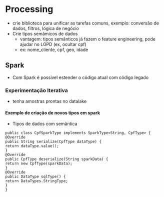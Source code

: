 # Processing
- crie biblioteca para unificar as tarefas comuns, exemplo: conversão de dados, filtros, lógica de negócio
- Crie tipos semâmicos de dados
  - vantagem: tipos semânticos já fazem o feature engineering, pode ajudar no LGPD (ex, ocultar cpf)  
  - ex: nome_cliente, cpf, geo, idade

## Spark
- Com Spark é possível estender o código atual com código legado

### Experimentação Iterativa
- tenha amostras prontas no datalake

#### Exemplo de criação de novos tipos em spark
- Tipos de dados com semântica
```
public class CpfSparkType implements SparkType<String, CpfType> {
@Override
public String serialize(CpfType dataType) {
return dataType.value();
}
@Override
public CpfType deserialize(String sparkData) {
return new CpfType(sparkData);
}
@Override
public DataType sqlType() {
return DataTypes.StringType;
}
}
```

